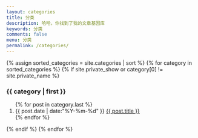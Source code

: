 ```yaml
---
layout: categories
title: 分类
description: 哈哈，你找到了我的文章基因库
keywords: 分类
comments: false
menu: 分类
permalink: /categories/
---
```


<section class="container posts-content">
	{% assign sorted_categories = site.categories | sort %}
	{% for category in sorted_categories %}
	{% if  site.private_show  or category[0] != site.private_name %}
	<div  id="cat-{{ category[0] }}"><h3>{{ category | first }}</h3></div>
		<ol>
		{% for post in category.last %}
			<li class="posts-list-item">
				<span class="posts-list-meta">{{ post.date | date:"%Y-%m-%d" }}</span>
				<a class="posts-list-name" href="{{ post.url }}">{{ post.title }}</a>
			</li>
		{% endfor %}
		</ol>
	{% endif %}
	{% endfor %}
</section>
<!-- /section.content -->
<script>
(function(blog){
	blog.encodeHylinks($(".cats-hylink"));
}(blog));
</script>